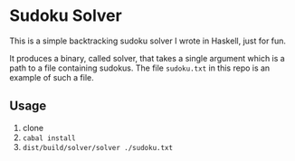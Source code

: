 # Sudoku Solver
This is a simple backtracking sudoku solver I wrote in Haskell, just for
fun.

It produces a binary, called solver, that takes a single argument which is
a path to a file containing sudokus. The file `sudoku.txt` in this repo
is an example of such a file.

## Usage
1. clone
2. `cabal install`
3. `dist/build/solver/solver ./sudoku.txt`
